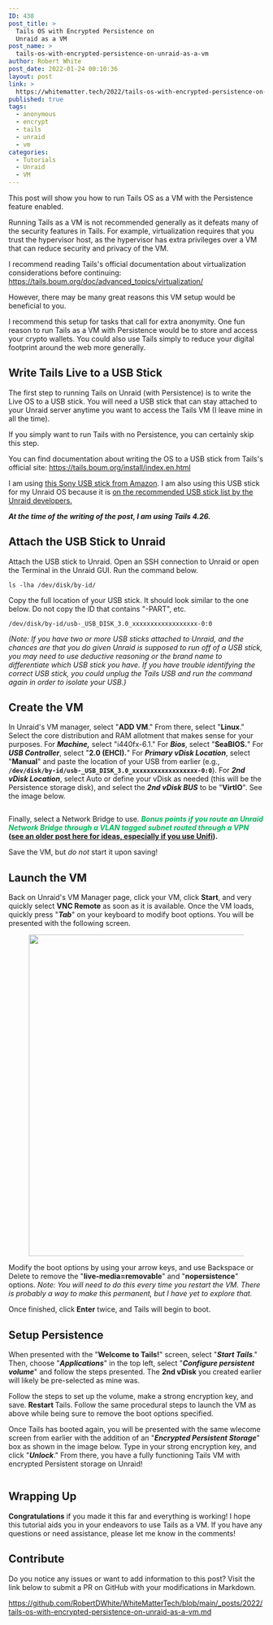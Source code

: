 ```yaml
---
ID: 438
post_title: >
  Tails OS with Encrypted Persistence on
  Unraid as a VM
post_name: >
  tails-os-with-encrypted-persistence-on-unraid-as-a-vm
author: Robert White
post_date: 2022-01-24 00:10:36
layout: post
link: >
  https://whitematter.tech/2022/tails-os-with-encrypted-persistence-on-unraid-as-a-vm/
published: true
tags:
  - anonymous
  - encrypt
  - tails
  - unraid
  - vm
categories:
  - Tutorials
  - Unraid
  - VM
---
```

<!-- wp:paragraph {"dropCap":true} -->
<p class="has-drop-cap">This post will show you how to run Tails OS as a VM with the Persistence feature enabled.</p>
<!-- /wp:paragraph -->

<!-- wp:paragraph -->
<p>Running Tails as a VM is not recommended generally as it defeats many of the security features in Tails. For example, virtualization requires that you trust the hypervisor host, as the hypervisor has extra privileges over a VM that can reduce security and privacy of the VM. </p>
<!-- /wp:paragraph -->

<!-- wp:paragraph -->
<p>I recommend reading Tails's official documentation about virtualization considerations before continuing: <a href="https://tails.boum.org/doc/advanced_topics/virtualization/" target="_blank" rel="noreferrer noopener">https://tails.boum.org/doc/advanced_topics/virtualization/</a> </p>
<!-- /wp:paragraph -->

<!-- wp:paragraph -->
<p>However, there may be many great reasons this VM setup would be beneficial to you. </p>
<!-- /wp:paragraph -->

<!-- wp:paragraph -->
<p>I recommend this setup for tasks that call for extra anonymity. One fun reason to run Tails as a VM with Persistence would be to store and access your crypto wallets.  You could also use Tails simply to reduce your digital footprint around the web more generally. </p>
<!-- /wp:paragraph -->

<!-- wp:heading -->
<h2 id="write-tails-live-to-a-usb-stick">Write Tails Live to a USB Stick</h2>
<!-- /wp:heading -->

<!-- wp:paragraph -->
<p>The first step to running Tails on Unraid (with Persistence) is to write the Live OS to a USB stick. You will need a USB stick that can stay attached to your Unraid server anytime you want to access the Tails VM (I leave mine in all the time).</p>
<!-- /wp:paragraph -->

<!-- wp:paragraph -->
<p>If you simply want to run Tails with no Persistence, you can certainly skip this step. </p>
<!-- /wp:paragraph -->

<!-- wp:paragraph -->
<p>You can find documentation about writing the OS to a USB stick from Tails's official site: <a href="https://tails.boum.org/install/index.en.html" target="_blank" rel="noreferrer noopener">https://tails.boum.org/install/index.en.html</a></p>
<!-- /wp:paragraph -->

<!-- wp:paragraph -->
<p>I am using <a href="https://amzn.to/3tQsAtl" target="_blank" rel="noreferrer noopener" title="this Sony USB stick from Amazon">this Sony USB stick from Amazon</a>. I am also using this USB stick for my Unraid OS because it is <a href="https://wiki.unraid.net/USB_Flash_Drive_Preparation" target="_blank" rel="noreferrer noopener" title="on the recommended USB stick list by the Unraid develope">on the recommended USB stick list by the Unraid develope</a><a href="https://wiki.unraid.net/USB_Flash_Drive_Preparation" target="_blank" rel="noreferrer noopener" title="rs.">rs.</a></p>
<!-- /wp:paragraph -->

<!-- wp:paragraph -->
<p><strong><em><span class="has-inline-color has-vivid-cyan-blue-color">At the time of the writing of the post, I am using Tails 4.26.</span></em></strong></p>
<!-- /wp:paragraph -->

<!-- wp:heading -->
<h2 id="attach-the-usb-stick-to-unraid">Attach the USB Stick to Unraid</h2>
<!-- /wp:heading -->

<!-- wp:paragraph -->
<p>Attach the USB stick to Unraid. Open an SSH connection to Unraid or open the Terminal in the Unraid GUI. Run the command below.</p>
<!-- /wp:paragraph -->

<!-- wp:paragraph -->
<p><code>ls -lha /dev/disk/by-id/</code></p>
<!-- /wp:paragraph -->

<!-- wp:paragraph -->
<p>Copy the full location of your USB stick. It should look similar to the one below. Do not copy the ID that contains "-PART", etc. </p>
<!-- /wp:paragraph -->

<!-- wp:paragraph -->
<p><code>/dev/disk/by-id/usb-_USB_DISK_3.0_xxxxxxxxxxxxxxxxxx-0:0</code></p>
<!-- /wp:paragraph -->

<!-- wp:paragraph -->
<p><em><span class="has-inline-color has-vivid-purple-color">(Note: If you have two or more USB sticks attached to Unraid, and the chances are that you do given Unraid is supposed to run off of a USB stick, you may need to use deductive reasoning or the brand name to differentiate which USB stick you have. If you have trouble identifying the correct USB stick, you could unplug the Tails USB and run the command again in order to isolate your USB.) </span></em></p>
<!-- /wp:paragraph -->

<!-- wp:heading -->
<h2 id="create-the-vm">Create the VM</h2>
<!-- /wp:heading -->

<!-- wp:paragraph -->
<p>In Unraid's VM manager, select "<strong>ADD VM</strong>." From there, select "<strong>Linux</strong>." Select the core distribution and RAM allotment that makes sense for your purposes. For <strong><em>Machine,</em></strong> select "i440fx-6.1." For <strong><em>Bios</em></strong>, select "<strong>SeaBIOS.</strong>" For <strong><em>USB Controller</em></strong>, select "<strong>2.0 (EHCI).</strong>" For <strong><em>Primary vDisk Location</em></strong>, select "<strong>Manual</strong>" and paste the location of your USB from earlier (e.g.,  <code><strong>/dev/disk/by-id/usb-_USB_DISK_3.0_xxxxxxxxxxxxxxxxxx-0:0</strong></code>). For <strong><em>2nd vDisk Location</em></strong>, select Auto or define your vDisk as needed (this will be the Persistence storage disk), and select the <strong><em>2nd vDisk BUS</em></strong> to be "<strong>VirtIO</strong>". See the image below.</p>
<!-- /wp:paragraph -->

<!-- wp:image {"id":442,"sizeSlug":"large","linkDestination":"none"} -->
<figure class="wp-block-image size-large"><img src="https://whitematter.tech/wp-content/uploads/2022/01/image-1024x485.png" alt="" class="wp-image-442"/></figure>
<!-- /wp:image -->

<!-- wp:paragraph -->
<p>Finally, select a Network Bridge to use. <strong><span style="color:#03b55c" class="has-inline-color"><em>Bonus points if you route an Unraid Network Bridge through a VLAN tagged subnet routed through a VPN</em></span><span class="has-inline-color has-vivid-cyan-blue-color"> (<a href="https://whitematter.tech/2021/how-to-use-pfsense-and-unifi-to-anonymize-and-encrypt-vlan-tagged-traffic/" target="_blank" rel="noreferrer noopener" title="see an older post here for ideas, especially if you use Unifi">see an older post here for ideas, especially if you use Unifi</a>).</span></strong></p>
<!-- /wp:paragraph -->

<!-- wp:paragraph -->
<p>Save the VM, but <em>do not</em> start it upon saving!</p>
<!-- /wp:paragraph -->

<!-- wp:heading -->
<h2 id="launch-the-vm">Launch the VM</h2>
<!-- /wp:heading -->

<!-- wp:paragraph -->
<p>Back on Unraid's VM Manager page, click your VM, click <strong>Start</strong>, and very quickly select <strong>VNC Remote</strong> as soon as it is available. Once the VM loads, quickly press "<strong><em>Tab</em></strong>" on your keyboard to modify boot options. You will be presented with the following screen. </p>
<!-- /wp:paragraph -->

<!-- wp:image {"id":443,"width":840,"height":632,"sizeSlug":"large","linkDestination":"none"} -->
<figure class="wp-block-image size-large is-resized"><img src="https://whitematter.tech/wp-content/uploads/2022/01/image-1-1024x771.png" alt="" class="wp-image-443" width="840" height="632"/></figure>
<!-- /wp:image -->

<!-- wp:paragraph -->
<p>Modify the boot options by using your arrow keys, and use Backspace or Delete to remove the "<strong>live-media=removable</strong>" and "<strong>nopersistence</strong>" options. <em><span class="has-inline-color has-vivid-purple-color">Note: You will need to do this every time you restart the VM. There is probably a way to make this permanent, but I have yet to explore that.</span></em></p>
<!-- /wp:paragraph -->

<!-- wp:paragraph -->
<p>Once finished, click <strong>Enter</strong> twice, and Tails will begin to boot.</p>
<!-- /wp:paragraph -->

<!-- wp:heading -->
<h2 id="setup-persistence">Setup Persistence</h2>
<!-- /wp:heading -->

<!-- wp:paragraph -->
<p>When presented with the "<strong>Welcome to Tails!</strong>" screen, select "<strong><em>Start Tails</em></strong>." Then, choose "<strong><em>Applications</em></strong>" in the top left, select "<strong><em>Configure persistent volume</em></strong>" and follow the steps presented. The <strong>2nd vDisk</strong> you created earlier will likely be pre-selected as mine was. </p>
<!-- /wp:paragraph -->

<!-- wp:paragraph -->
<p>Follow the steps to set up the volume, make a strong encryption key, and save. <strong>Restart </strong>Tails. Follow the same procedural steps to launch the VM as above while being sure to remove the boot options specified.</p>
<!-- /wp:paragraph -->

<!-- wp:paragraph -->
<p>Once Tails has booted again, you will be presented with the same wlecome screen from earlier with the addition of an "<strong><em>Encrypted Persistent Storage</em></strong>" box as shown in the image below. Type in your strong encryption key, and click "<strong><em>Unlock</em></strong>." From there, you have a fully functioning Tails VM with encrypted Persistent storage on Unraid!</p>
<!-- /wp:paragraph -->

<!-- wp:image {"id":444,"sizeSlug":"large","linkDestination":"none"} -->
<figure class="wp-block-image size-large"><img src="https://whitematter.tech/wp-content/uploads/2022/01/image-2-1024x762.png" alt="" class="wp-image-444"/></figure>
<!-- /wp:image -->

<!-- wp:heading -->
<h2 id="wrapping-up">Wrapping Up</h2>
<!-- /wp:heading -->

<!-- wp:paragraph -->
<p><strong>Congratulations</strong> if you made it this far and everything is working! I hope this tutorial aids you in your endeavors to use Tails as a VM. If you have any questions or need assistance, please let me know in the comments!</p>
<!-- /wp:paragraph -->

<!-- wp:heading -->
<h2 id="contribute">Contribute</h2>
<!-- /wp:heading -->

<!-- wp:paragraph -->
<p>Do you notice any issues or want to add information to this post? Visit the link below to submit a PR on GitHub with your modifications in Markdown.</p>
<!-- /wp:paragraph -->

<!-- wp:paragraph -->
<p><a href="https://github.com/RobertDWhite/WhiteMatterTech/blob/main/_posts/2022/tails-os-with-encrypted-persistence-on-unraid-as-a-vm.md">https://github.com/RobertDWhite/WhiteMatterTech/blob/main/_posts/2022/tails-os-with-encrypted-persistence-on-unraid-as-a-vm.md</a></p>
<!-- /wp:paragraph -->